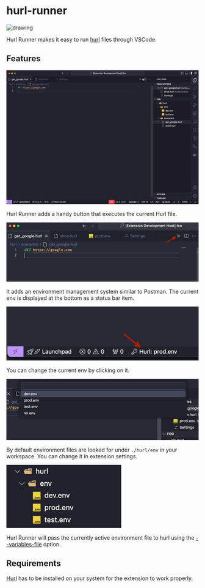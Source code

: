 # hurl-runner

<img srcset="./resources/hurl-logo.svg" alt="drawing" width="200"/>


Hurl Runner makes it easy to run [hurl](https://hurl.dev/) files through VSCode.



## Features

![Hurl Runner GIF](./resources/hurl-runner.gif)

Hurl Runner adds a handy button that executes the current Hurl file.

![Hurl run](./resources/hurl-run.png)

It adds an environment management system similar to Postman.
The current env is displayed at the bottom as a status bar item.

![Hurl env](./resources/hurl-env.png)

You can change the current env by clicking on it.

![Hurl env choice](./resources/hurl-env-choice.png)

By default environment files are looked for under `./hurl/env` in your workspace.
You can change it in extension settings.

![Hurl env dir](./resources/hurl-env-dir.png)

Hurl Runner will pass the currently active environment file to hurl using the [--variables-file](https://hurl.dev/docs/manual.html#variables-file) option.

## Requirements

[Hurl](https://hurl.dev/) has to be installed on your system for the extension to work properly.

